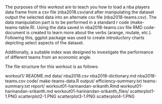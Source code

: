 The purposes of this workout are to teach you how to load a nba players data frame from a csv file (nba2018.csv)and after manipulating the dataset output the selected data into an alternate csv file (nba2018-teams.csv).  The data manipulation part is to be performed in a standard r code (make-teams-table.R). Using the data saved in nba2018-teams.csv file RMD code-document is created to learn more about the verbs (arange, mutate, etc.).  Following this, ggplot package was used to create introductory charts depicting select aspects of the dataset.

Additionally, a suitable index was designed to investigate the performance of different teams from an economic angle. 

The file structure for this workout is as follows:

workout1/
  README.md
  data/
    nba2018.csv
    nba2018-dictionary.md
    nba2018-teams.csv
  code/
    make-teams-data.R
  output/
    efficiency-summary.txt
    teams-summary.txt
  report/
    workout01-harinandan-srikanth.Rmd
    workout01-harinandan-srikanth.md
    workout01-harinandan-srikanth_files/
      scatterplot1-1.PNG
      scatterplot2-1.PNG
      scatterplot3-1.PNG
      scatterplot4-1.PNG